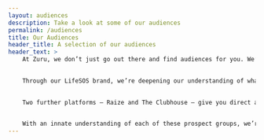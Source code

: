 ```yaml
---
layout: audiences
description: Take a look at some of our audiences
permalink: /audiences
title: Our Audiences
header_title: A selection of our audiences
header_text: >
    At Zuru, we don’t just go out there and find audiences for you. We’re constantly building our own, giving you a ready-made pool of hyper-engaged prospects to target.

    
    Through our LifeSOS brand, we’re deepening our understanding of what consumers need, and when they need it, across all aspects of their lives. By harnessing the growing power of artificial intelligence, we’re redefining customer acquisition, based on what people actually need, rather than cost alone.

    
    Two further platforms – Raize and The Clubhouse – give you direct access to high-value, ever-engaged audiences drawn from the flourishing worlds of sport, social media, eSports and online gaming. 

    
    With an innate understanding of each of these prospect groups, we’re able to focus more sharply on what’s going to work with them, delivering real-time engagement and more effective organic customer acquisition for you.
---
```

